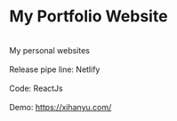# My Portfolio Website
<br> My personal websites</br>
<br> Release pipe line: Netlify </br>
<br> Code: ReactJs</br>
<br> Demo: https://xihanyu.com/</br>
